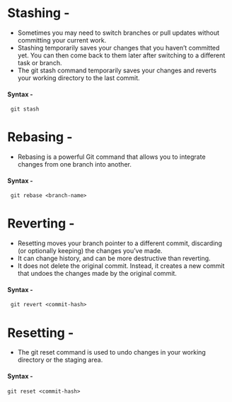 # Stashing -
- Sometimes you may need to switch branches or pull updates without committing your current work.
- Stashing temporarily saves your changes that you haven’t committed yet. You can then come back to them later after switching to a different task or branch.
- The git stash command temporarily saves your changes and reverts your working directory to the last commit.

#### Syntax -
     git stash


# Rebasing -
- Rebasing is a powerful Git command that allows you to integrate changes from one branch into another.

#### Syntax -
     git rebase <branch-name>

# Reverting -
- Resetting moves your branch pointer to a different commit, discarding (or optionally keeping) the changes you’ve made.
- It can change history, and can be more destructive than reverting.
- It does not delete the original commit. Instead, it creates a new commit that undoes the changes made by the original commit.

#### Syntax -
     git revert <commit-hash>

# Resetting -
- The git reset command is used to undo changes in your working directory or the staging area.

#### Syntax -
    git reset <commit-hash>

